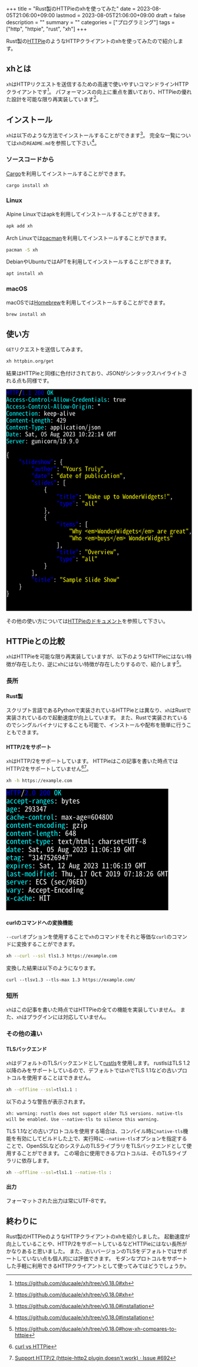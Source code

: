 +++
title = "Rust製のHTTPieのxhを使ってみた"
date = 2023-08-05T21:06:00+09:00
lastmod = 2023-08-05T21:06:00+09:00
draft = false
description = ""
summary = ""
categories = ["プログラミング"]
tags = ["http", "httpie", "rust", "xh"]
+++

Rust製の[HTTPie](https://httpie.io/)のようなHTTPクライアントのxhを使ってみたので紹介します。

## xhとは

`xh`はHTTPリクエストを送信するための高速で使いやすいコマンドラインHTTPクライアントです[^1]。
パフォーマンスの向上に重点を置いており、HTTPieの優れた設計を可能な限り再実装しています[^1]。

## インストール

`xh`は以下のような方法でインストールすることができます[^2]。
完全な一覧については`xh`の`README.md`を参照して下さい[^2]。

### ソースコードから

[Cargo](https://doc.rust-lang.org/cargo/index.html)を利用してインストールすることができます。

```sh
cargo install xh
```

### Linux

Alpine Linuxではapkを利用してインストールすることができます。

```sh
apk add xh
```

Arch Linuxでは[pacman](https://archlinux.org/pacman/)を利用してインストールすることができます。

```sh
pacman -S xh
```

DebianやUbuntuではAPTを利用してインストールすることができます。

```sh
apt install xh
```

### macOS

macOSでは[Homebrew](https://brew.sh/)を利用してインストールすることができます。

```sh
brew install xh
```

## 使い方

`GET`リクエストを送信してみます。

```sh
xh httpbin.org/get
```

結果はHTTPieと同様に色付けされており、JSONがシンタックスハイライトされる点も同様です。

![レスポンス](get.webp)

その他の使い方については[HTTPieのドキュメント](https://httpie.io/docs/cli)を参照して下さい。

## HTTPieとの比較

`xh`はHTTPieを可能な限り再実装していますが、以下のようなHTTPieにはない特徴が存在したり、逆にxhにはない特徴が存在したりするので、紹介します[^3]。

### 長所

#### Rust製

スクリプト言語であるPythonで実装されているHTTPieとは異なり、`xh`はRustで実装されているので起動速度が向上しています。
また、Rustで実装されているのでシングルバイナリにすることも可能で、インストールや配布を簡単に行うこともできます。

#### HTTP/2をサポート

`xh`はHTTP/2をサポートしています。
HTTPieはこの記事を書いた時点ではHTTP/2をサポートしていません[^4][^5]。

```sh
xh -h https://example.com
```

![レスポンス](http2.webp)

#### curlのコマンドへの変換機能

`--curl`オプションを使用することで`xh`のコマンドをそれと等価な`curl`のコマンドに変換することができます。

```sh
xh --curl --ssl tls1.3 https://example.com
```

変換した結果は以下のようになります。

```text
curl --tlsv1.3 --tls-max 1.3 https://example.com/
```

### 短所

`xh`はこの記事を書いた時点ではHTTPieの全ての機能を実装していません。
また、`xh`はプラグインには対応していません。

### その他の違い

#### TLSバックエンド

`xh`はデフォルトのTLSバックエンドとして[rustls](https://github.com/rustls/rustls)を使用します。
rustlsはTLS 1.2以降のみをサポートしているので、デフォルトでは`xh`でTLS 1.1などの古いプロトコルを使用することはできません。

```sh
xh --offline --ssl=tls1.1 :
```

以下のような警告が表示されます。

```text
xh: warning: rustls does not support older TLS versions. native-tls will be enabled. Use --native-tls to silence this warning.
```

TLS 1.1などの古いプロトコルを使用する場合は、コンパイル時に`native-tls`機能を有効にしてビルドした上で、実行時に`--native-tls`オプションを指定することで、OpenSSLなどのシステムのTLSライブラリをTLSバックエンドとして使用することができます。
この場合に使用できるプロトコルは、そのTLSライブラリに依存します。

```sh
xh --offline --ssl=tls1.1 --native-tls :
```

#### 出力

フォーマットされた出力は常にUTF-8です。

## 終わりに

Rust製のHTTPieのようなHTTPクライアントのxhを紹介しました。
起動速度が向上していることや、HTTP/2をサポートしているなどHTTPieにはない長所がかなりあると思いました。
また、古いバージョンのTLSをデフォルトではサポートしていない点も個人的には評価できます。
モダンなプロトコルをサポートした手軽に利用できるHTTPクライアントとして使ってみてはどうでしょうか。

[^1]: <https://github.com/ducaale/xh/tree/v0.18.0#xh>

[^2]: <https://github.com/ducaale/xh/tree/v0.18.0#installation>

[^3]: <https://github.com/ducaale/xh/tree/v0.18.0#how-xh-compares-to-httpie>

[^4]: [curl vs HTTPie](https://daniel.haxx.se/docs/curl-vs-httpie.html)

[^5]: [Support HTTP/2 (httpie-http2 plugin doesn't work) · Issue #692](https://github.com/httpie/cli/issues/692)
